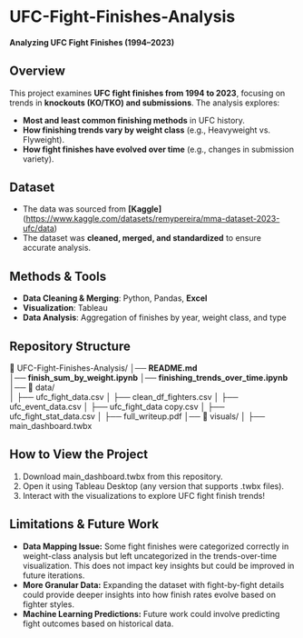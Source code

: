 # UFC-Fight-Finishes-Analysis
#### **Analyzing UFC Fight Finishes (1994–2023)**

## Overview
This project examines **UFC fight finishes from 1994 to 2023**, focusing on trends in **knockouts (KO/TKO) and submissions**. The analysis explores:
- **Most and least common finishing methods** in UFC history.
- **How finishing trends vary by weight class** (e.g., Heavyweight vs. Flyweight).
- **How fight finishes have evolved over time** (e.g., changes in submission variety).

## Dataset
- The data was sourced from **[Kaggle]**(https://www.kaggle.com/datasets/remypereira/mma-dataset-2023-ufc/data)
- The dataset was **cleaned, merged, and standardized** to ensure accurate analysis.

## Methods & Tools
- **Data Cleaning & Merging**: Python, Pandas, **Excel**
- **Visualization**: Tableau
- **Data Analysis**: Aggregation of finishes by year, weight class, and type


## Repository Structure

📂 UFC-Fight-Finishes-Analysis/
│── **README.md**   
│── **finish_sum_by_weight.ipynb**
│── **finishing_trends_over_time.ipynb**
│── 📂 data/  
│   ├── ufc_fight_data.csv
│   ├── clean_df_fighters.csv
│   ├── ufc_event_data.csv
│   ├── ufc_fight_data copy.csv
│   ├── ufc_fight_stat_data.csv
│   ├── full_writeup.pdf
│── 📂 visuals/
│   ├── main_dashboard.twbx


## How to View the Project
  1. Download main_dashboard.twbx from this repository.
  2. Open it using Tableau Desktop (any version that supports .twbx files).
  3. Interact with the visualizations to explore UFC fight finish trends!

## Limitations & Future Work
- **Data Mapping Issue:** Some fight finishes were categorized correctly in weight-class analysis but left uncategorized in the trends-over-time visualization. This does not impact key insights but could be improved in future iterations.
- **More Granular Data:** Expanding the dataset with fight-by-fight details could provide deeper insights into how finish rates evolve based on fighter styles.
- **Machine Learning Predictions:** Future work could involve predicting fight outcomes based on historical data.





  


